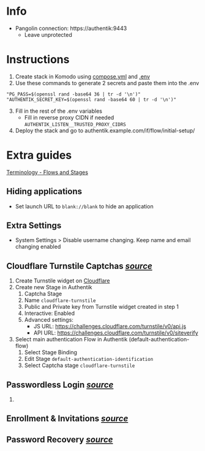 # Info
 - Pangolin connection: https://authentik:9443
   - Leave unprotected

# Instructions
1. Create stack in Komodo using [compose.yml](https://github.com/platnub/titan-server/blob/main/docker/containers/authentik/compose.yml) and [.env](https://github.com/platnub/titan-server/blob/main/docker/containers/authentik/.env)
2. Use these commands to generate 2 secrets and paste them into the .env
```
"PG_PASS=$(openssl rand -base64 36 | tr -d '\n')"
"AUTHENTIK_SECRET_KEY=$(openssl rand -base64 60 | tr -d '\n')"
```
3. Fill in the rest of the .env variables
   - Fill in reverse proxy CIDN if needed `AUTHENTIK_LISTEN__TRUSTED_PROXY_CIDRS`
4. Deploy the stack and go to authentik.example.com/if/flow/initial-setup/

# Extra guides
[Terminology - Flows and Stages](https://www.youtube.com/watch?v=qicoDc2vVsQ&list=PLH73rprBo7vSkDq-hAuXOoXx2es-1ExOP&index=25)
## Hiding applications
 - Set launch URL to `blank://blank` to hide an application
## Extra Settings
 - System Settings > Disable username changing. Keep name and email changing enabled
## Cloudflare Turnstile Captchas _[source](https://www.youtube.com/watch?v=Fe5SttNa2lU)_
1. Create Turnstile widget on [Cloudflare](https://dash.cloudflare.com/)
2. Create new Stage in Authentik
    1. Captcha Stage
    2. Name `cloudflare-turnstile`
    3. Public and Private key from Turnstile widget created in step 1
    4. Interactive: Enabled
    5. Advanced settings:
       - JS URL: https://challenges.cloudflare.com/turnstile/v0/api.js
       - API URL: https://challenges.cloudflare.com/turnstile/v0/siteverify
3. Select main authentication Flow in Authentik (default-authentication-flow)
    1. Select Stage Binding
    2. Edit Stage `default-authentication-identification`
    3. Select Captcha stage `cloudflare-turnstile`
## Passwordless Login _[source](https://www.youtube.com/watch?v=aEpT2fYGwLw)_
1. 
## Enrollment & Invitations _[source](https://www.youtube.com/watch?v=mGOTpRfulfQ)_
## Password Recovery _[source](https://www.youtube.com/watch?v=NKJkYz0BIlA)_
